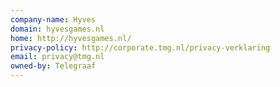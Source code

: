 ```yaml
---
company-name: Hyves
domain: hyvesgames.nl
home: http://hyvesgames.nl/
privacy-policy: http://corporate.tmg.nl/privacy-verklaring
email: privacy@tmg.nl
owned-by: Telegraaf
---
```




